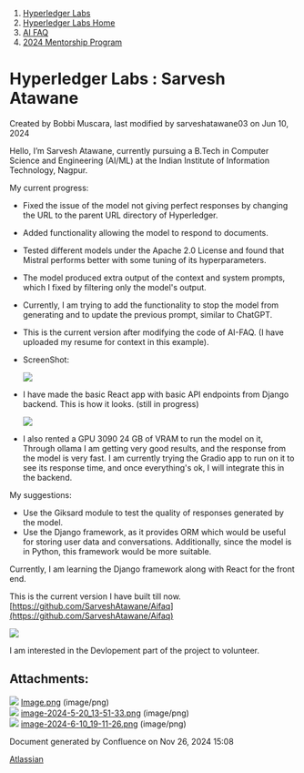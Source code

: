 1. [Hyperledger Labs](index.html)
2. [Hyperledger Labs Home](Hyperledger-Labs-Home_20283400.html)
3. [AI FAQ](AI-FAQ_20290949.html)
4. [2024 Mentorship Program](2024-Mentorship-Program_20291094.html)

# Hyperledger Labs : Sarvesh Atawane

Created by Bobbi Muscara, last modified by sarveshatawane03 on Jun 10, 2024

Hello, I’m Sarvesh Atawane, currently pursuing a B.Tech in Computer Science and Engineering (AI/ML) at the Indian Institute of Information Technology, Nagpur.

My current progress:

- Fixed the issue of the model not giving perfect responses by changing the URL to the parent URL directory of Hyperledger.
- Added functionality allowing the model to respond to documents.
- Tested different models under the Apache 2.0 License and found that Mistral performs better with some tuning of its hyperparameters.
- The model produced extra output of the context and system prompts, which I fixed by filtering only the model's output.
- Currently, I am trying to add the functionality to stop the model from generating and to update the previous prompt, similar to ChatGPT.
- This is the current version after modifying the code of AI-FAQ. (I have uploaded my resume for context in this example).
- ScreenShot:
  
  ![](attachments/20291146/20294594.png?width=1000)
- I have made the basic React app with basic API endpoints from Django backend. This is how it looks. (still in progress)
  
  ![](attachments/20291146/20294598.png?height=400)
- I also rented a GPU 3090 24 GB of VRAM to run the model on it, Through ollama I am getting very good results, and the response from the model is very fast. I am currently trying the Gradio app to run on it to see its response time, and once everything's ok, I will integrate this in the backend.

My suggestions:

- Use the Giksard module to test the quality of responses generated by the model.
- Use the Django framework, as it provides ORM which would be useful for storing user data and conversations. Additionally, since the model is in Python, this framework would be more suitable.

Currently, I am learning the Django framework along with React for the front end. 

This is the current version I have built till now. [https://github.com/SarveshAtawane/Aifaq](https://github.com/SarveshAtawane/Aifaq)

![](attachments/20291146/20294646.png?height=400)

I am interested in the Devlopement part of the project to volunteer.

## Attachments:

![](images/icons/bullet_blue.gif) [Image.png](attachments/20291146/20294594.png) (image/png)  
![](images/icons/bullet_blue.gif) [image-2024-5-20\_13-51-33.png](attachments/20291146/20294598.png) (image/png)  
![](images/icons/bullet_blue.gif) [image-2024-6-10\_19-11-26.png](attachments/20291146/20294646.png) (image/png)

Document generated by Confluence on Nov 26, 2024 15:08

[Atlassian](http://www.atlassian.com/)
